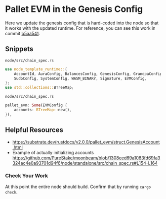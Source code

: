 # Pallet EVM in the Genesis Config

Here we update the genesis config that is hard-coded into the node so that it works with the updated runtime. For reference, you can see this work in commit [b5aa541](https://github.com/JoshOrndorff/substrate-node-template/commit/b5aa5417bb2ea9855338bee487f20bcd49eacf05).

## Snippets

`node/src/chain_spec.rs`

```rust
use node_template_runtime::{
	AccountId, AuraConfig, BalancesConfig, GenesisConfig, GrandpaConfig,
	SudoConfig, SystemConfig, WASM_BINARY, Signature, EVMConfig,
};
use std::collections::BTreeMap;
```

`node/src/chain_spec.rs`

```rust
pallet_evm: Some(EVMConfig {
	accounts: BTreeMap::new(),
}),
```

## Helpful Resources

* https://substrate.dev/rustdocs/v2.0.0/pallet_evm/struct.GenesisAccount.html
* Example of actually initializing accounts https://github.com/PureStake/moonbeam/blob/1308eed69a1083fd69fa3324ac4e0a93701d94f6/node/standalone/src/chain_spec.rs#L154-L164

### Check Your Work

At this point the entire node should build. Confirm that by running `cargo check`.
